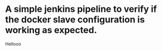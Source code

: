 # A simple jenkins pipeline to verify if the docker slave configuration is working as expected.
Hellooo